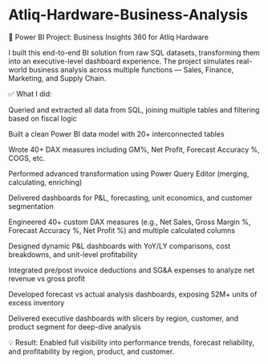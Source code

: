 # Atliq-Hardware-Business-Analysis

🚀 Power BI Project: Business Insights 360 for Atliq Hardware

I built this end-to-end BI solution from raw SQL datasets, transforming them into an executive-level dashboard experience. The project simulates real-world business analysis across multiple functions — Sales, Finance, Marketing, and Supply Chain.

✅ What I did:

Queried and extracted all data from SQL, joining multiple tables and filtering based on fiscal logic

Built a clean Power BI data model with 20+ interconnected tables

Wrote 40+ DAX measures including GM%, Net Profit, Forecast Accuracy %, COGS, etc.

Performed advanced transformation using Power Query Editor (merging, calculating, enriching)

Delivered dashboards for P&L, forecasting, unit economics, and customer segmentation

Engineered 40+ custom DAX measures (e.g., Net Sales, Gross Margin %, Forecast Accuracy %, Net Profit %) and multiple calculated columns

Designed dynamic P&L dashboards with YoY/LY comparisons, cost breakdowns, and unit-level profitability

Integrated pre/post invoice deductions and SG&A expenses to analyze net revenue vs gross profit

Developed forecast vs actual analysis dashboards, exposing 52M+ units of excess inventory

Delivered executive dashboards with slicers by region, customer, and product segment for deep-dive analysis

💡 Result: Enabled full visibility into performance trends, forecast reliability, and profitability by region, product, and customer.
